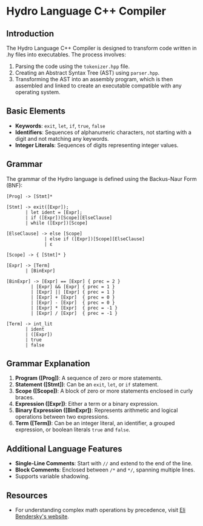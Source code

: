 # Hydro Language C++ Compiler

## Introduction
The Hydro Language C++ Compiler is designed to transform code written in .hy files into executables. The process involves:
1. Parsing the code using the `tokenizer.hpp` file.
2. Creating an Abstract Syntax Tree (AST) using `parser.hpp`.
3. Transforming the AST into an assembly program, which is then assembled and linked to create an executable compatible with any operating system.

## Basic Elements

- **Keywords**: `exit`, `let`, `if`, `true`, `false`
- **Identifiers**: Sequences of alphanumeric characters, not starting with a digit and not matching any keywords.
- **Integer Literals**: Sequences of digits representing integer values.

## Grammar
The grammar of the Hydro language is defined using the Backus-Naur Form (BNF):

```plaintext
[Prog] -> [Stmt]*

[Stmt] -> exit([Expr]);
       | let ident = [Expr];
       | if ([Expr])[Scope][ElseClause]
       | while ([Expr])[Scope]

[ElseClause] -> else [Scope]
              | else if ([Expr])[Scope][ElseClause]
              | ε

[Scope] -> { [Stmt]* }

[Expr] -> [Term]
       | [BinExpr]

[BinExpr] -> [Expr] == [Expr] { prec = 2 }
         | [Expr] && [Expr] { prec = 1 }
         | [Expr] || [Expr] { prec = 1 }
         | [Expr] + [Expr]  { prec = 0 }
         | [Expr] - [Expr]  { prec = 0 }
         | [Expr] * [Expr]  { prec = -1 }
         | [Expr] / [Expr]  { prec = -1 }

[Term] -> int_lit
       | ident
       | ([Expr])
       | true
       | false
```

## Grammar Explanation

1. **Program ([Prog])**: A sequence of zero or more statements.
2. **Statement ([Stmt])**: Can be an `exit`, `let`, or `if` statement.
3. **Scope ([Scope])**: A block of zero or more statements enclosed in curly braces.
4. **Expression ([Expr])**: Either a term or a binary expression.
5. **Binary Expression ([BinExpr])**: Represents arithmetic and logical operations between two expressions.
6. **Term ([Term])**: Can be an integer literal, an identifier, a grouped expression, or boolean literals `true` and `false`.

## Additional Language Features

- **Single-Line Comments**: Start with `//` and extend to the end of the line.
- **Block Comments**: Enclosed between `/*` and `*/`, spanning multiple lines.
- Supports variable shadowing.

## Resources
- For understanding complex math operations by precedence, visit [Eli Bendersky's website](https://eli.thegreenplace.net/2012/08/02/parsing-expressions-by-precedence-climbing).
